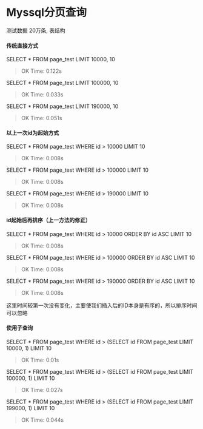 # Myssql分页查询

测试数据 20万条, 表结构

#### 传统直接方式

SELECT * FROM page_test LIMIT 10000, 10

> OK
> Time: 0.122s

SELECT * FROM page_test LIMIT 100000, 10

> OK
> Time: 0.033s

SELECT * FROM page_test LIMIT 190000, 10

> OK
> Time: 0.051s

#### 以上一次id为起始方式

SELECT * FROM page_test WHERE id > 10000 LIMIT 10
> OK
> Time: 0.008s

SELECT * FROM page_test WHERE id > 100000 LIMIT 10
> OK
> Time: 0.008s

SELECT * FROM page_test WHERE id > 190000 LIMIT 10
> OK
> Time: 0.008s

#### id起始后再排序（上一方法的修正）

SELECT * FROM page_test WHERE id > 10000  ORDER BY id ASC LIMIT 10
> OK
> Time: 0.008s

SELECT * FROM page_test WHERE id > 100000  ORDER BY id ASC LIMIT 10
> OK
> Time: 0.008s

SELECT * FROM page_test WHERE id > 190000  ORDER BY id ASC LIMIT 10
> OK
> Time: 0.008s

这里时间较第一次没有变化，主要使我们插入后的ID本身是有序的，所以排序时间可以忽略

#### 使用子查询

SELECT * FROM page_test WHERE id > (SELECT id FROM page_test LIMIT 10000, 1)  LIMIT 10
> OK
> Time: 0.01s

SELECT * FROM page_test WHERE id > (SELECT id FROM page_test LIMIT 100000, 1)  LIMIT 10
> OK
> Time: 0.027s

SELECT * FROM page_test WHERE id > (SELECT id FROM page_test LIMIT 199000, 1)  LIMIT 10
> OK
> Time: 0.044s

